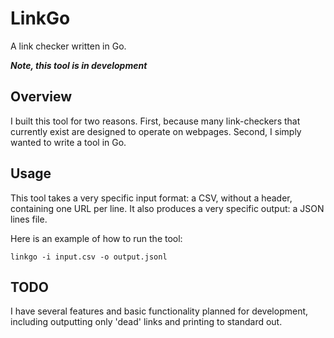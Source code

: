 # LinkGo
A link checker written in Go.

_**Note, this tool is in development**_

## Overview

I built this tool for two reasons. First, because many link-checkers that currently exist are designed to operate on webpages. Second, I simply wanted to write a tool in Go.

## Usage

This tool takes a very specific input format: a CSV, without a header, containing one URL per line. It also produces a very specific output: a JSON lines file.

Here is an example of how to run the tool:

```
linkgo -i input.csv -o output.jsonl
```

## TODO

I have several features and basic functionality planned for development, including outputting only 'dead' links and printing to standard out.